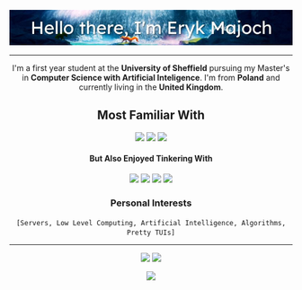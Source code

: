<p align="center">
  <img src="https://github.com/ErykMajoch/ErykMajoch/blob/main/assets/banner.jpg"></img>
</p>

<hr>

<p align="center">
  I'm a first year student at the <b>University of Sheffield</b> pursuing my Master's in <b>Computer Science with Artificial Inteligence</b>. I'm from <b>Poland</b> and currently living in the <b>United Kingdom</b>.
</p>

<h2 align="center">Most Familiar With</h4>
<p align="center">
  <img src="https://img.shields.io/badge/C%2B%2B-00599C?style=for-the-badge&logo=c%2B%2B&logoColor=white">
  <img src="https://img.shields.io/badge/Python-14354C?style=for-the-badge&logo=python&logoColor=white">
  <img src="https://img.shields.io/badge/Rust-000000?style=for-the-badge&logo=rust&logoColor=white">
</p>

<h4 align="center">But Also Enjoyed Tinkering With</h4>
<p align="center">
  <img src="https://img.shields.io/badge/Ruby-CC342D?style=for-the-badge&logo=ruby&logoColor=white">
  <img src="https://img.shields.io/badge/Java-ED8B00?style=for-the-badge&logo=java&logoColor=white">
  <img src="https://img.shields.io/badge/JavaScript-F7DF1E?style=for-the-badge&logo=javascript&logoColor=black">
  <img src="https://img.shields.io/badge/C%23-239120?style=for-the-badge&logo=c-sharp&logoColor=white">
</p>

<h3 align="center">Personal Interests</h3>
<p align="center">
<code>[Servers, Low Level Computing, Artificial Intelligence, Algorithms, Pretty TUIs]</code>
</p>

<!-- ### How I'd define myself... (literally :p)
```c++
#include <string>
#include <array>

struct EMajoch : Human {
  int age = 19;

  std::array<std::string, 5> = {"Servers", "Low Level Coding",
    "Artificial Intelligence", "Algorithms", "Pretty TUIs"};

  std::array<std::string, > = {"Electric Guitar", ""}
};
``` -->

<hr>

<p align="center">
  <img src="https://img.shields.io/badge/Arch_Linux-1793D1?style=for-the-badge&logo=arch-linux&logoColor=white">
  <img src="https://img.shields.io/badge/Windows-0078D6?style=for-the-badge&logo=windows&logoColor=white">
</p>

<p align="center">
<img src="https://komarev.com/ghpvc/?username=ErykMajoch&&color=blueviolet&style=flat-square&label=Visitors">
</p>

